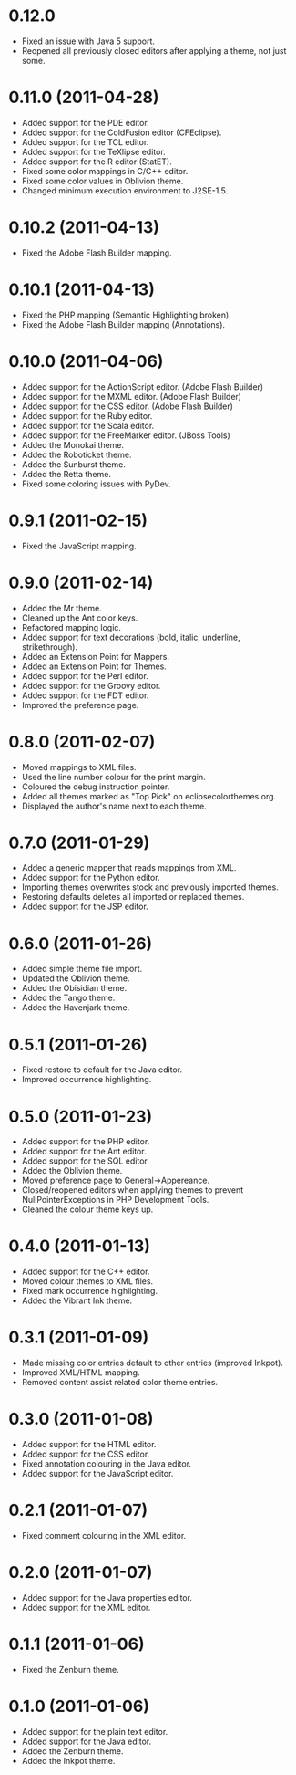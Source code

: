 0.12.0
======
* Fixed an issue with Java 5 support.
* Reopened all previously closed editors after applying a theme, not just some.

0.11.0 (2011-04-28)
===================
* Added support for the PDE editor.
* Added support for the ColdFusion editor (CFEclipse).
* Added support for the TCL editor.
* Added support for the TeXlipse editor.
* Added support for the R editor (StatET).
* Fixed some color mappings in C/C++ editor.
* Fixed some color values in Oblivion theme.
* Changed minimum execution environment to J2SE-1.5.

0.10.2 (2011-04-13)
===================
* Fixed the Adobe Flash Builder mapping.

0.10.1 (2011-04-13)
===================
* Fixed the PHP mapping (Semantic Highlighting broken).
* Fixed the Adobe Flash Builder mapping (Annotations).

0.10.0 (2011-04-06)
===================
* Added support for the ActionScript editor. (Adobe Flash Builder)
* Added support for the MXML editor. (Adobe Flash Builder)
* Added support for the CSS editor. (Adobe Flash Builder)
* Added support for the Ruby editor.
* Added support for the Scala editor.
* Added support for the FreeMarker editor. (JBoss Tools)
* Added the Monokai theme.
* Added the Roboticket theme.
* Added the Sunburst theme.
* Added the Retta theme.
* Fixed some coloring issues with PyDev.

0.9.1 (2011-02-15)
==================
* Fixed the JavaScript mapping.

0.9.0 (2011-02-14)
==================
* Added the Mr theme.
* Cleaned up the Ant color keys.
* Refactored mapping logic.
* Added support for text decorations (bold, italic, underline, strikethrough).
* Added an Extension Point for Mappers.
* Added an Extension Point for Themes.
* Added support for the Perl editor.
* Added support for the Groovy editor.
* Added support for the FDT editor.
* Improved the preference page.

0.8.0 (2011-02-07)
==================
* Moved mappings to XML files.
* Used the line number colour for the print margin.
* Coloured the debug instruction pointer.
* Added all themes marked as "Top Pick" on eclipsecolorthemes.org.
* Displayed the author's name next to each theme.

0.7.0 (2011-01-29)
==================
* Added a generic mapper that reads mappings from XML.
* Added support for the Python editor.
* Importing themes overwrites stock and previously imported themes.
* Restoring defaults deletes all imported or replaced themes.
* Added support for the JSP editor.

0.6.0 (2011-01-26)
==================
* Added simple theme file import.
* Updated the Oblivion theme.
* Added the Obisidian theme.
* Added the Tango theme.
* Added the Havenjark theme.

0.5.1 (2011-01-26)
==================
* Fixed restore to default for the Java editor.
* Improved occurrence highlighting.

0.5.0 (2011-01-23)
==================
* Added support for the PHP editor.
* Added support for the Ant editor.
* Added support for the SQL editor.
* Added the Oblivion theme.
* Moved preference page to General->Appereance.
* Closed/reopened editors when applying themes to prevent
  NullPointerExceptions in PHP Development Tools.
* Cleaned the colour theme keys up.

0.4.0 (2011-01-13)
==================
* Added support for the C++ editor.
* Moved colour themes to XML files.
* Fixed mark occurrence highlighting.
* Added the Vibrant Ink theme.

0.3.1 (2011-01-09)
==================
* Made missing color entries default to other entries (improved Inkpot).
* Improved XML/HTML mapping.
* Removed content assist related color theme entries.

0.3.0 (2011-01-08)
==================
* Added support for the HTML editor.
* Added support for the CSS editor.
* Fixed annotation colouring in the Java editor.
* Added support for the JavaScript editor.

0.2.1 (2011-01-07)
==================
* Fixed comment colouring in the XML editor.

0.2.0 (2011-01-07)
==================
* Added support for the Java properties editor.
* Added support for the XML editor.

0.1.1 (2011-01-06)
==================
* Fixed the Zenburn theme.

0.1.0 (2011-01-06)
==================
* Added support for the plain text editor.
* Added support for the Java editor.
* Added the Zenburn theme.
* Added the Inkpot theme.
